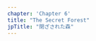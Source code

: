 ```yaml
---
chapter: 'Chapter 6'
title: "The Secret Forest"
jpTitle: "閉ざされた森"
---
```


<script>
    import YouTube from "$lib/components/YouTube.svelte";
</script>

<YouTube id="Wnqh_hc8pmw" title="All chapter 6 cutscenes subtitled in English" />